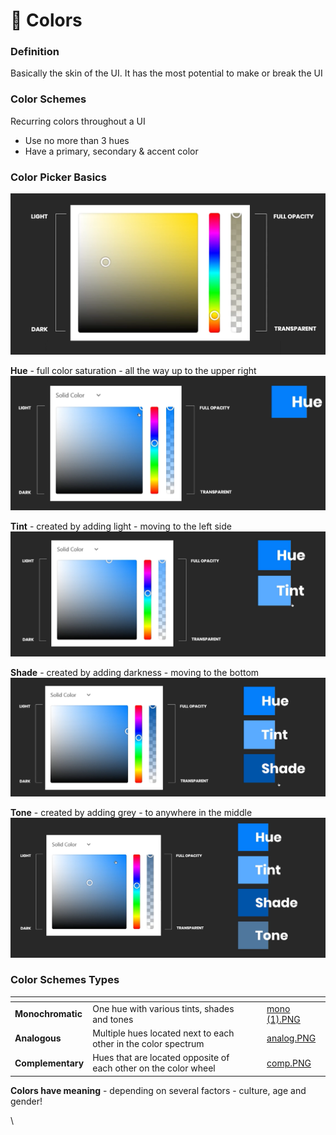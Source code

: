 # 💙 Colors

### Definition

Basically the skin of the UI. It has the most potential to make or break the UI

### Color Schemes

Recurring colors throughout a UI

* Use no more than 3 hues
* Have a primary, secondary & accent color

### Color Picker Basics

![](<../.gitbook/assets/image (1) (1).png>)

**Hue** - full color saturation - all the way up to the upper right\
![](<../.gitbook/assets/image (16) (1).png>)

**Tint** - created by adding light - moving to the left side\
![](<../.gitbook/assets/image (10).png>)

**Shade** - created by adding darkness - moving to the bottom\
![](<../.gitbook/assets/image (16).png>)

**Tone** - created by adding grey - to anywhere in the middle\
![](<../.gitbook/assets/image (17).png>)

### Color Schemes Types

<table data-view="cards"><thead><tr><th></th><th></th><th></th><th data-hidden data-card-cover data-type="files"></th></tr></thead><tbody><tr><td><strong>Monochromatic</strong></td><td>One hue with various tints, shades and tones</td><td></td><td><a href="../.gitbook/assets/mono (1).PNG">mono (1).PNG</a></td></tr><tr><td><strong>Analogous</strong></td><td>Multiple hues located next to each other in the color spectrum</td><td></td><td><a href="../.gitbook/assets/analog.PNG">analog.PNG</a></td></tr><tr><td><strong>Complementary</strong></td><td>Hues that are located opposite of each other on the color wheel</td><td></td><td><a href="../.gitbook/assets/comp.PNG">comp.PNG</a></td></tr></tbody></table>

**Colors have meaning** - depending on several factors - culture, age and gender!&#x20;

\
